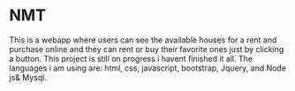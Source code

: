 # NMT
This is a webapp where users can see the available houses for a rent and purchase online and they can rent or buy their favorite ones just by clicking a button.
This project is still on progress i havent finished it all.
The languages i am using are: html, css, javascript, bootstrap, Jquery, and Node js& Mysql.
